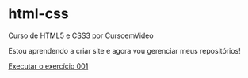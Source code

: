 # html-css

Curso de HTML5 e CSS3 por CursoemVideo

Estou aprendendo a criar site e agora vou gerenciar meus repositórios!

<a href="https://gabrielgbx.github.io/html-css/modulo-01/ex001">Executar o exercício 001</a>
